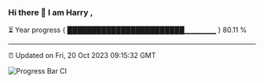 ### Hi there 👋 I am Harry , 

⏳ Year progress { ████████████████████████▁▁▁▁▁▁ } 80.11 %

---

⏰ Updated on Fri, 20 Oct 2023 09:15:32 GMT

![Progress Bar CI](https://github.com/duykhang68/duykhang68/workflows/Progress%20Bar%20CI/badge.svg)
